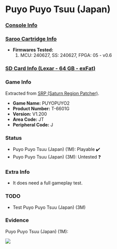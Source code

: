 # Puyo Puyo Tsuu (Japan)

### [Console Info](../../../../../Info/Consoles/VA13/README.md)

### [Saroo Cartridge Info](../../../../../Info/Cartridges/RetroGameParadiseStore/1.32F/README.md)

- <b>Firmwares Tested:</b>
  1. MCU: 240627, SS: 240627, FPGA: 05 - v0.6

### [SD Card Info (Lexar - 64 GB - exFat)](../../../../../Info/SdCards/Lexar/64GB/exfat/README.md)

### Game Info

Extracted from [SRP (Saturn Region Patcher)](https://segaxtreme.net/resources/saturn-region-patcher.81/download).

- <b>Game Name:</b> PUYOPUYO2
- <b>Product Number:</b> T-6601G
- <b>Version:</b> V1.200
- <b>Area Code:</b> JT
- <b>Peripheral Code:</b> J

### Status

- Puyo Puyo Tsuu (Japan) (1M): Playable :heavy_check_mark:
- Puyo Puyo Tsuu (Japan) (3M): Untested :question:

### Extra Info

- It does need a full gameplay test.

### TODO

- Test Puyo Puyo Tsuu (Japan) (3M)

### Evidence

Puyo Puyo Tsuu (Japan) (1M):

[![](https://img.youtube.com/vi/AywvwUWwsUI/0.jpg)](https://www.youtube.com/watch?v=AywvwUWwsUI)

